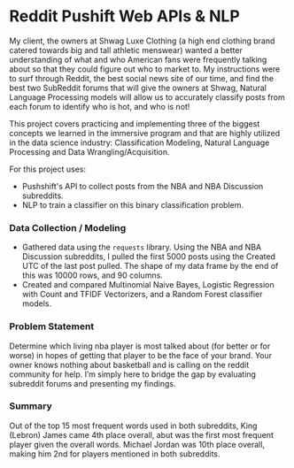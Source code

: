# Reddit Pushift Web APIs & NLP

My client, the owners at Shwag Luxe Clothing (a high end clothing brand catered towards big and tall athletic menswear) wanted a better understanding of what and who American fans were frequently talking about so that they could figure out who to market to. My instructions were to surf through Reddit, the best social news site of our time, and find the best two SubReddit forums that will give the owners at Shwag,  Natural Language Processing models will allow us to accurately classify posts from each forum to identify who is hot, and who is not!

This project covers practicing and implementing three of the biggest concepts we learned in the immersive program and that are highly utilized in the data science industry: Classification Modeling, Natural Language Processing and Data Wrangling/Acquisition. 

For this project uses:
- Pushshift's API to collect posts from the NBA and NBA Discussion subreddits.
- NLP to train a classifier on this binary classification problem.

### Data Collection / Modeling

-   Gathered data using the `requests` library.
Using the NBA and NBA Discussion subreddits, I pulled the first 5000 posts using the Created UTC of the last post pulled. The shape of my data frame by the end of this was 10000 rows, and 90 columns. 
-   Created and compared Multinomial Naive Bayes, Logistic Regression with Count and TFIDF Vectorizers, and a Random Forest classifier models.


### Problem Statement

Determine which living nba player is most talked about (for better or for worse) in hopes of getting that player to be the face of your brand. Your owner knows nothing about basketball and is calling on the reddit community for help. I’m simply here to bridge the gap by evaluating subreddit forums and presenting my findings.
 
### Summary
Out of the top 15 most frequent words used in both subreddits, King (Lebron) James came 4th place overall, abut was the first most frequent player given the overall words. Michael Jordan was 10th place overall, making him 2nd for players mentioned in both subreddits.
